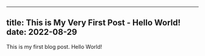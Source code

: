 ---
 title: This is My Very First Post - Hello World!
 date: 2022-08-29
 ---

This is my first blog post. Hello World!
